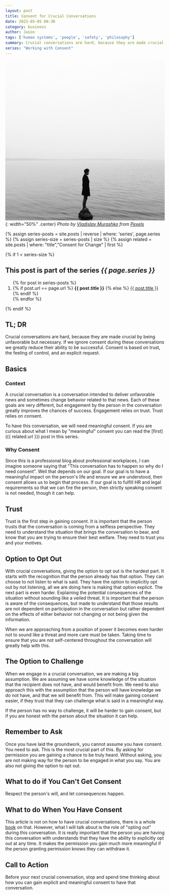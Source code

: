 ```yaml
---
layout: post
title: Consent for Crucial Conversations
date: 2023-05-05 00:30
category: business
author: Jason
tags: ['human systems', 'people', 'safety', 'philosophy']
summary: Crucial conversations are hard, because they are made crucial by being unfavorable but necessary. If we ignore consent during these conversations we greatly reduce their ability to be successful. Consent is based on trust, the feeling of control, and an explicit request.
series: "Working with Consent"
---
```


![Person standing alone on rock in middle of water](/assets/img/posts/2023/05/pexels-vladislav-murashko-5990737.jpg){: width="50%" .center}
_Photo by [Vladislav Murashko](https://www.pexels.com/photo/man-in-black-jacket-standing-on-the-seashore-5990737) from [Pexels](https://www.pexels.com)_

{% assign series-posts = site.posts | reverse | where: 'series', page.series %}
{% assign series-size = series-posts | size %}
{% assign related = site.posts | where: "title","Consent for Change" | first %}

{% if 1 < series-size %}
<aside class="series">
  <h2>This post is part of the series <em>{{ page.series }}</em></h2>
  <ol>
    {% for post in series-posts %}
    <li>
      {% if post.url == page.url %}
      <strong>{{ post.title }}</strong>
      {% else %}
      <a href="{{ site.baseurl }}{{ post.url }}">{{ post.title }}</a>
      {% endif %}
    </li>
    {% endfor %}
  </ol>
</aside>
{% endif %}

## TL; DR

Crucial conversations are hard, because they are made crucial by being unfavorable but necessary. If we ignore consent during these conversations we greatly reduce their ability to be successful. Consent is based on trust, the feeling of control, and an explicit request.

## Basics

### Context

A crucial conversation is a conversation intended to deliver unfavorable news and sometimes change behavior related to that news. Each of these goals are very different, but engagement by the person in the conversation greatly improves the chances of success. Engagement relies on trust. Trust relies on consent.

To have this conversation, we will need meaningful consent. If you are curious about what I mean by "meaningful" consent you can read the [first]({{ related.url }}) post in this series.

### Why Consent

Since this is a professional blog about professional workplaces, I can imagine someone saying that "This conversation has to happen so why do I need consent". Well that depends on our goal. If our goal is to have a meaningful impact on the person's life and ensure we are understood, then consent allows us to begin that process. If our goal is to fulfill HR and legal requirements so that we can fire the person, then strictly speaking consent is not needed, though it can help.

## Trust

Trust is the first step in gaining consent. It is important that the person trusts that the conversation is coming from a selfless perspective. They need to understand the situation that brings the conversation to bear, and know that you are trying to ensure their best welfare. They need to trust you and your motives.

## Option to Opt Out

With crucial conversations, giving the option to opt out is the hardest part. It starts with the recognition that the person already has that option. They can choose to not listen to what is said. They have the option to implicitly opt out by not listening, all we are doing here is making that option explicit. The next part is even harder. Explaining the potential consequences of the situation without sounding like a veiled threat. It is important that the person is aware of the consequences, but made to understand that those results are not dependent on participation in the conversation but rather dependent on the effects of either behavior not changing or not being given the information.

When we are approaching from a position of power it becomes even harder not to sound like a threat and more care must be taken. Taking time to ensure that you are not self-centered throughout the conversation will greatly help with this.

## The Option to Challenge

When we engage in a crucial conversation, we are making a big assumption. We are assuming we have some knowledge of the situation that the recipient does not have, and would benefit from. We need to also approach this with the assumption that the person will have knowledge we do not have, and that we will benefit from. This will make gaining consent easier, if they trust that they can challenge what is said in a meaningful way.

If the person has no way to challenge, it will be harder to gain consent, but if you are honest with the person about the situation it can help.

## Remember to Ask

Once you have laid the groundwork, you cannot assume you have consent. You need to ask. This is the most crucial part of this. By asking for permission you are gaining a chance to be truly heard. Without asking, you are not making way for the person to be engaged in what you say. You are also not giving the option to opt out.

## What to do if You Can't Get Consent

Respect the person's will, and let consequences happen.

## What to do When You Have Consent

This article is not on how to have crucial conversations, there is a whole [book](https://a.co/d/3vxCNlF) on that. However, what I will talk about is the role of "opting out" during this conversation. It is really important that the person you are having this conversation with understands that they have the ability to explicitly opt out at any time. It makes the permission you gain much more meaningful if the person granting permission knows they can withdraw it.

## Call to Action

Before your next crucial conversation, stop and spend time thinking about how you can gain explicit and meaningful consent to have that conversation.